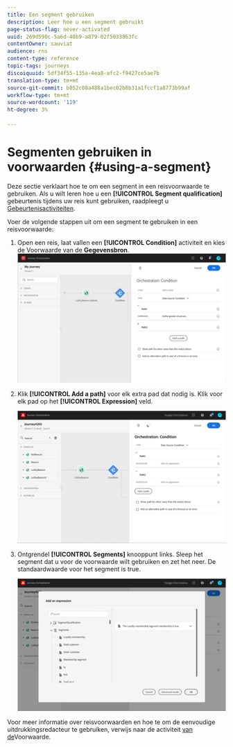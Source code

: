 ```yaml
---
title: Een segment gebruiken
description: Leer hoe u een segment gebruikt
page-status-flag: never-activated
uuid: 269d590c-5a6d-40b9-a879-02f5033863fc
contentOwner: sauviat
audience: rns
content-type: reference
topic-tags: journeys
discoiquuid: 5df34f55-135a-4ea8-afc2-f9427ce5ae7b
translation-type: tm+mt
source-git-commit: b852c08a488a1bec02b8b31a1fccf1a8773b99af
workflow-type: tm+mt
source-wordcount: '119'
ht-degree: 3%

---
```



# Segmenten gebruiken in voorwaarden {#using-a-segment}

Deze sectie verklaart hoe te om een segment in een reisvoorwaarde te gebruiken. Als u wilt leren hoe u een **[!UICONTROL Segment qualification]** gebeurtenis tijdens uw reis kunt gebruiken, raadpleegt u [Gebeurtenisactiviteiten](../building-journeys/segment-qualification-events.md).

Voer de volgende stappen uit om een segment te gebruiken in een reisvoorwaarde:

1. Open een reis, laat vallen een **[!UICONTROL Condition]** activiteit en kies de Voorwaarde van de **Gegevensbron**.
   ![](../assets/journey47.png)

1. Klik **[!UICONTROL Add a path]** voor elk extra pad dat nodig is. Klik voor elk pad op het **[!UICONTROL Expression]** veld.

   ![](../assets/segment3.png)

1. Ontgrendel **[!UICONTROL Segments]** knooppunt links. Sleep het segment dat u voor de voorwaarde wilt gebruiken en zet het neer. De standaardwaarde voor het segment is true.

   ![](../assets/segment4.png)

Voor meer informatie over reisvoorwaarden en hoe te om de eenvoudige uitdrukkingsredacteur te gebruiken, verwijs naar de activiteit [van de](../building-journeys/condition-activity.md#about_condition)Voorwaarde.
